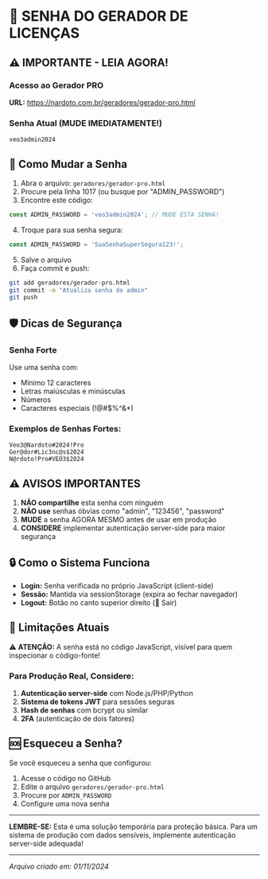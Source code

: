 # 🔐 SENHA DO GERADOR DE LICENÇAS

## ⚠️ IMPORTANTE - LEIA AGORA!

### Acesso ao Gerador PRO
**URL:** https://nardoto.com.br/geradores/gerador-pro.html

### Senha Atual (MUDE IMEDIATAMENTE!)
```
veo3admin2024
```

## 🔄 Como Mudar a Senha

1. Abra o arquivo: `geradores/gerador-pro.html`
2. Procure pela linha 1017 (ou busque por "ADMIN_PASSWORD")
3. Encontre este código:
```javascript
const ADMIN_PASSWORD = 'veo3admin2024'; // MUDE ESTA SENHA!
```
4. Troque para sua senha segura:
```javascript
const ADMIN_PASSWORD = 'SuaSenhaSuperSegura123!';
```
5. Salve o arquivo
6. Faça commit e push:
```bash
git add geradores/gerador-pro.html
git commit -m "Atualiza senha do admin"
git push
```

## 🛡️ Dicas de Segurança

### Senha Forte
Use uma senha com:
- Mínimo 12 caracteres
- Letras maiúsculas e minúsculas
- Números
- Caracteres especiais (!@#$%^&*)

### Exemplos de Senhas Fortes:
```
Veo3@Nardoto#2024!Pro
Ger@dor#Lic3nc@s$2024
N@rdoto!Pro#VEO3$2024
```

## ⚠️ AVISOS IMPORTANTES

1. **NÃO compartilhe** esta senha com ninguém
2. **NÃO use** senhas óbvias como "admin", "123456", "password"
3. **MUDE** a senha AGORA MESMO antes de usar em produção
4. **CONSIDERE** implementar autenticação server-side para maior segurança

## 🔒 Como o Sistema Funciona

- **Login:** Senha verificada no próprio JavaScript (client-side)
- **Sessão:** Mantida via sessionStorage (expira ao fechar navegador)
- **Logout:** Botão no canto superior direito (🚪 Sair)

## 📝 Limitações Atuais

⚠️ **ATENÇÃO:** A senha está no código JavaScript, visível para quem inspecionar o código-fonte!

### Para Produção Real, Considere:
1. **Autenticação server-side** com Node.js/PHP/Python
2. **Sistema de tokens JWT** para sessões seguras
3. **Hash de senhas** com bcrypt ou similar
4. **2FA** (autenticação de dois fatores)

## 🆘 Esqueceu a Senha?

Se você esqueceu a senha que configurou:
1. Acesse o código no GitHub
2. Edite o arquivo `geradores/gerador-pro.html`
3. Procure por `ADMIN_PASSWORD`
4. Configure uma nova senha

---

**LEMBRE-SE:** Esta é uma solução temporária para proteção básica. Para um sistema de produção com dados sensíveis, implemente autenticação server-side adequada!

---

*Arquivo criado em: 01/11/2024*